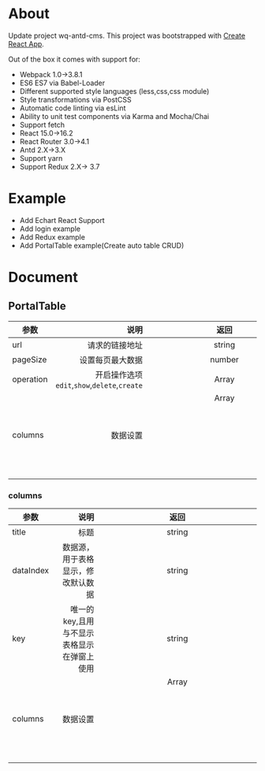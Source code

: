 # About
Update project wq-antd-cms.
This project was bootstrapped with [Create React App](https://github.com/facebookincubator/create-react-app).

Out of the box it comes with support for:
- Webpack 1.0->3.8.1
- ES6 ES7 via Babel-Loader
- Different supported style languages (less,css,css module)
- Style transformations via PostCSS
- Automatic code linting via esLint
- Ability to unit test components via Karma and Mocha/Chai
- Support fetch
- React 15.0->16.2
- React Router 3.0->4.1
- Antd 2.X->3.X
- Support yarn
- Support Redux 2.X-> 3.7


# Example
- Add Echart React Support
- Add login example
- Add Redux example
- Add PortalTable example(Create auto table CRUD)

# Document
## PortalTable

参数 | 说明 | 返回 
| --------   | -----:  | :----:  |
url | 请求的链接地址 | string 
pageSize | 设置每页最大数据 | number 
operation | 开启操作选项 ``edit``,``show``,``delete``,``create``| Array<T>
columns | 数据设置 | Array<object>

### columns
参数 | 说明 | 返回 
| --------   | -----:  | :----:  |
title | 标题 | string 
dataIndex | 数据源，用于表格显示，修改默认数据 | string
key | 唯一的key,且用与不显示表格显示在弹窗上使用 | string
columns | 数据设置 | Array<object>